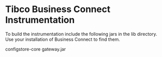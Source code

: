# Tibco Business Connect Instrumentation

To build the instrumentation include the following jars in the lib directory.  Use your installation of Business Connect to find them. 
  
configstore-core
gateway.jar